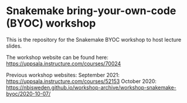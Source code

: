 # Snakemake bring-your-own-code (BYOC) workshop

This is the repository for the Snakemake BYOC workshop to host lecture slides.

The workshop website can be found here: https://uppsala.instructure.com/courses/70024

Previous workshop websites:
September 2021: https://uppsala.instructure.com/courses/52153
October 2020: https://nbisweden.github.io/workshop-archive/workshop-snakemake-byoc/2020-10-07/
